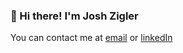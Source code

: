 ### 👋 Hi there! I'm Josh Zigler
You can contact me at [email](zigler.josh@icliud.com) or [linkedIn](https://www.linkedin.com/in/joshzigler/)

<!---
jshzglr/jshzglr is a ✨ special ✨ repository because its `README.md` (this file) appears on your GitHub profile.
You can click the Preview link to take a look at your changes.
--->

